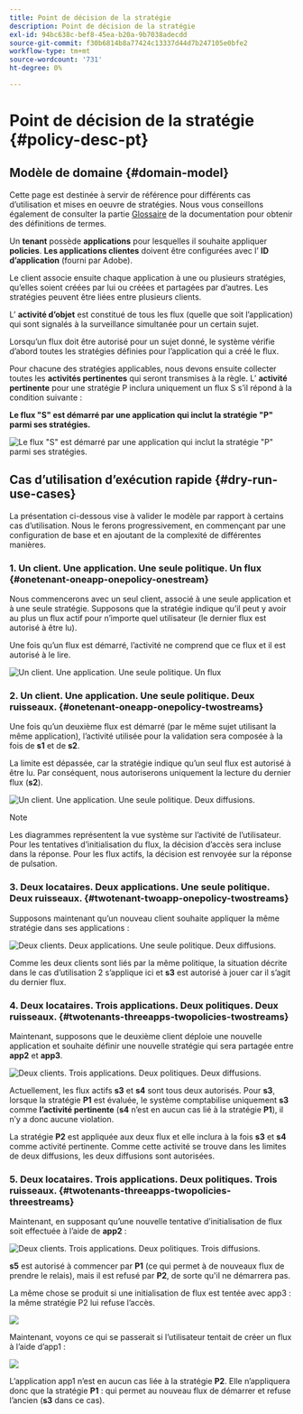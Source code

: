 ```yaml
---
title: Point de décision de la stratégie
description: Point de décision de la stratégie
exl-id: 94bc638c-bef8-45ea-b20a-9b7038adecdd
source-git-commit: f30b6814b8a77424c13337d44d7b247105e0bfe2
workflow-type: tm+mt
source-wordcount: '731'
ht-degree: 0%

---
```


# Point de décision de la stratégie {#policy-desc-pt}

## Modèle de domaine {#domain-model}

Cette page est destinée à servir de référence pour différents cas d’utilisation et mises en oeuvre de stratégies. Nous vous conseillons également de consulter la partie [Glossaire](/help/concurrency-monitoring/cm-glossary.md) de la documentation pour obtenir des définitions de termes.

Un **tenant** possède **applications** pour lesquelles il souhaite appliquer **policies**. **Les applications clientes** doivent être configurées avec l’ **ID d’application** (fourni par Adobe).

Le client associe ensuite chaque application à une ou plusieurs stratégies, qu’elles soient créées par lui ou créées et partagées par d’autres. Les stratégies peuvent être liées entre plusieurs clients.

L’ **activité d’objet** est constitué de tous les flux (quelle que soit l’application) qui sont signalés à la surveillance simultanée pour un certain sujet.

Lorsqu’un flux doit être autorisé pour un sujet donné, le système vérifie d’abord toutes les stratégies définies pour l’application qui a créé le flux.

Pour chacune des stratégies applicables, nous devons ensuite collecter toutes les **activités pertinentes** qui seront transmises à la règle. L’ **activité pertinente** pour une stratégie P inclura uniquement un flux S s’il répond à la condition suivante :

**Le flux &quot;S&quot; est démarré par une application qui inclut la stratégie &quot;P&quot; parmi ses stratégies.**

![ Le flux &quot;S&quot; est démarré par une application qui inclut la stratégie &quot;P&quot; parmi ses stratégies.](assets/pdp-domain-model.png)

## Cas d’utilisation d’exécution rapide {#dry-run-use-cases}

La présentation ci-dessous vise à valider le modèle par rapport à certains cas d’utilisation. Nous le ferons progressivement, en commençant par une configuration de base et en ajoutant de la complexité de différentes manières.

### 1. Un client. Une application. Une seule politique. Un flux {#onetenant-oneapp-onepolicy-onestream}

Nous commencerons avec un seul client, associé à une seule application et à une seule stratégie. Supposons que la stratégie indique qu’il peut y avoir au plus un flux actif pour n’importe quel utilisateur (le dernier flux est autorisé à être lu).

Une fois qu’un flux est démarré, l’activité ne comprend que ce flux et il est autorisé à le lire.

![Un client. Une application. Une seule politique. Un flux](assets/onetenant-app-policy-stream.png)


### 2. Un client. Une application. Une seule politique. Deux ruisseaux. {#onetenant-oneapp-onepolicy-twostreams}

Une fois qu’un deuxième flux est démarré (par le même sujet utilisant la même application), l’activité utilisée pour la validation sera composée à la fois de **s1** et de **s2**.

La limite est dépassée, car la stratégie indique qu’un seul flux est autorisé à être lu. Par conséquent, nous autoriserons uniquement la lecture du dernier flux (**s2**).

![Un client. Une application. Une seule politique. Deux diffusions.](assets/tenant-app-policy-twostream.png)

>[!NOTE]
>
>Les diagrammes représentent la vue système sur l’activité de l’utilisateur. Pour les tentatives d’initialisation du flux, la décision d’accès sera incluse dans la réponse. Pour les flux actifs, la décision est renvoyée sur la réponse de pulsation.

### 3. Deux locataires. Deux applications. Une seule politique. Deux ruisseaux. {#twotenant-twoapp-onepolicy-twostreams}

Supposons maintenant qu’un nouveau client souhaite appliquer la même stratégie dans ses applications :

![Deux clients. Deux applications. Une seule politique. Deux diffusions.](assets/onepolicy-twotenant-app-stream.png)

Comme les deux clients sont liés par la même politique, la situation décrite dans le cas d’utilisation 2 s’applique ici et **s3** est autorisé à jouer car il s’agit du dernier flux.

### 4. Deux locataires. Trois applications. Deux politiques. Deux ruisseaux. {#twotenants-threeapps-twopolicies-twostreams}

Maintenant, supposons que le deuxième client déploie une nouvelle application et souhaite définir une nouvelle stratégie qui sera partagée entre **app2** et **app3**.

![Deux clients. Trois applications. Deux politiques. Deux diffusions.](assets/twotenant-policies-streams-threeapps.png)

Actuellement, les flux actifs **s3** et **s4** sont tous deux autorisés. Pour **s3**, lorsque la stratégie **P1** est évaluée, le système comptabilise uniquement **s3** comme **l’activité pertinente** (**s4** n’est en aucun cas lié à la stratégie **P1**), il n’y a donc aucune violation.

La stratégie **P2** est appliquée aux deux flux et elle inclura à la fois **s3** et **s4** comme activité pertinente. Comme cette activité se trouve dans les limites de deux diffusions, les deux diffusions sont autorisées.

### 5. Deux locataires. Trois applications. Deux politiques. Trois ruisseaux. {#twotenants-threeapps-twopolicies-threestreams}

Maintenant, en supposant qu’une nouvelle tentative d’initialisation de flux soit effectuée à l’aide de **app2** :

![Deux clients. Trois applications. Deux politiques. Trois diffusions.](assets/twotenants-policies-threeapps-streams.png)

**s5** est autorisé à commencer par **P1** (ce qui permet à de nouveaux flux de prendre le relais), mais il est refusé par **P2**, de sorte qu&#39;il ne démarrera pas.

La même chose se produit si une initialisation de flux est tentée avec app3 : la même stratégie P2 lui refuse l’accès.

![](assets/stream-init-attempted-app3.png)

Maintenant, voyons ce qui se passerait si l’utilisateur tentait de créer un flux à l’aide d’app1 :

![](assets/new-stream-with-app1.png)

L’application app1 n’est en aucun cas liée à la stratégie **P2**. Elle n’appliquera donc que la stratégie **P1** : qui permet au nouveau flux de démarrer et refuse l’ancien (**s3** dans ce cas).

